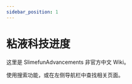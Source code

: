 ```yaml
---
sidebar_position: 1
---
```


# 粘液科技进度

这里是 SlimefunAdvancements 非官方中文 Wiki。

使用搜索功能，或在左侧导航栏中查找相关页面。
